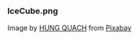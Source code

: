 ### IceCube.png

Image by <a href="https://pixabay.com/users/hungquach679png-23795504/?utm_source=link-attribution&utm_medium=referral&utm_campaign=image&utm_content=7096787">HUNG QUACH</a> from <a href="https://pixabay.com//?utm_source=link-attribution&utm_medium=referral&utm_campaign=image&utm_content=7096787">Pixabay</a>